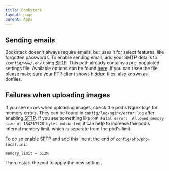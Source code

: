 ```yaml
---
title: Bookstack
layout: page
parent: Apps
---
```


## Sending emails
Bookstack doesn't always require emails, but uses it for select features, like forgotten passwords. To enable sending email, add your SMTP details to `/config/www/.env` using [SFTP](/faq/#accessing-pod-files-using-sftp). This path already contains a pre-populated settings file. Available options can be found [here](https://www.bookstackapp.com/docs/admin/email-webhooks/). If you can't see the file, please make sure your FTP client shows hidden files, also known as dotfiles.

## Failures when uploading images
If you see errors when uploading images, check the pod's Nginx logs for memory errors. They can be found in `config/log/nginx/error.log` after enabling [SFTP](/faq/#accessing-pod-files-using-sftp). If you see something like `PHP Fatal error:  Allowed memory size of 134217728 bytes exhausted`, it can help to increase the pod's internal memory limit, which is separate from the pod's limit.

To do so enable [SFTP](/faq/#accessing-pod-files-using-sftp) and add this line at the end of `config/php/php-local.ini`:

```
memory_limit = 512M
```

Then restart the pod to apply the new setting.
